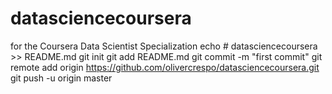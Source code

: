 # datasciencecoursera
for the Coursera Data Scientist Specialization
echo # datasciencecoursera >> README.md
git init
git add README.md
git commit -m "first commit"
git remote add origin https://github.com/olivercrespo/datasciencecoursera.git
git push -u origin master

